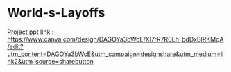 # World-s-Layoffs
Project ppt link : https://www.canva.com/design/DAGOYa3bWcE/XI7rR7R0Lh_bdDxBlRKMqA/edit?utm_content=DAGOYa3bWcE&utm_campaign=designshare&utm_medium=link2&utm_source=sharebutton
